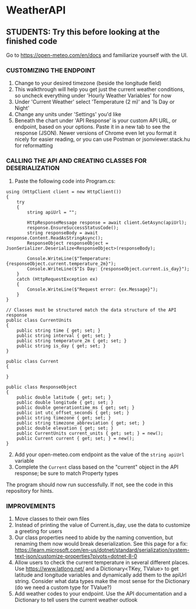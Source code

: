 # WeatherAPI

## STUDENTS: Try this before looking at the finished code

Go to https://open-meteo.com/en/docs and familiarize yourself with the UI.

### CUSTOMIZING THE ENDPOINT
1. Change to your desired timezone (beside the longitude field)
2. This walkthrough will help you get just the current weather conditions, so uncheck everything under 'Hourly Weather Variables' for now
3. Under 'Current Weather' select 'Temperature (2 m)' and 'Is Day or Night'
4. Change any units under 'Settings' you'd like
5. Beneath the chart under 'API Response' is your custom API URL, or endpoint, based on your options. Paste it in a new tab to see the response (JSON). Newer versions of Chrome even let you format it nicely for easier reading, or you can use Postman or jsonviewer.stack.hu for reformatting

### CALLING THE API AND CREATING CLASSES FOR DESERIALIZATION
1. Paste the following code into Program.cs:
```
using (HttpClient client = new HttpClient())
{
    try
    {
        string apiUrl = "";

        HttpResponseMessage response = await client.GetAsync(apiUrl);
        response.EnsureSuccessStatusCode();
        string responseBody = await response.Content.ReadAsStringAsync();
        ResponseObject responseObject = JsonSerializer.Deserialize<ResponseObject>(responseBody);

        Console.WriteLine($"Temperature: {responseObject.current.temperature_2m}");
        Console.WriteLine($"Is Day: {responseObject.current.is_day}");
    }
    catch (HttpRequestException ex)
    {
        Console.WriteLine($"Request error: {ex.Message}");
    }
}

// Classes must be structured match the data structure of the API response
public class CurrentUnits
{
    public string time { get; set; }
    public string interval { get; set; }
    public string temperature_2m { get; set; }
    public string is_day { get; set; }
}

public class Current
{

}

public class ResponseObject
{
    public double latitude { get; set; }
    public double longitude { get; set; }
    public double generationtime_ms { get; set; }
    public int utc_offset_seconds { get; set; }
    public string timezone { get; set; }
    public string timezone_abbreviation { get; set; }
    public double elevation { get; set; }
    public CurrentUnits current_units { get; set; } = new();
    public Current current { get; set; } = new();
}
```

2. Add your open-meteo.com endpoint as the value of the `string apiUrl` variable
3. Complete the `Current` class based on the "current" object in the API response; be sure to match Property types

The program should now run successfully. If not, see the code in this repository for hints.

### IMPROVEMENTS
1. Move classes to their own files
2. Instead of printing the value of Current.is_day, use the data to customize a greeting for users
3. Our class properties need to abide by the naming convention, but renaming them now would break deserialization. See this page for a fix: https://learn.microsoft.com/en-us/dotnet/standard/serialization/system-text-json/customize-properties?pivots=dotnet-8-0
4. Allow users to check the current temperature in several different places. Use https://www.latlong.net/ and a Dictionary<TKey, TValue> to get latitude and longitude variables and dynamically add them to the apiUrl string. Consider what data types make the most sense for the Dictionary (do we need a custom type for TValue?)
5. Add weather codes to your endpoint. Use the API documentation and a Dictionary to tell users the current weather outlook